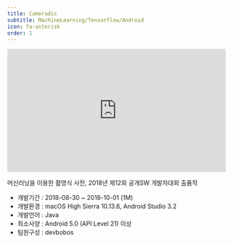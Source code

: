```yaml
---
title: Cameradic
subtitle: MachineLearning/Tensorflow/Android
icon: fa-asterisk
order: 1
---
```

<style>
#main {
  > section {
    text-align: left;
  }
}

.youtubeWrap {
  position: relative;
  width: 100%;
  padding-bottom: 56.25%;
}
.youtubeWrap iframe {
  position: absolute;
  width: 100%;
  height: 100%;
}
</style>

<div class="youtubeWrap"><iframe width="560" height="315" src="https://www.youtube.com/embed/eSzmsdFhwlE" frameborder="0" allow="autoplay; encrypted-media" allowfullscreen></iframe></div>

머신러닝을 이용한 촬영식 사전, 2018년 제12회 공개SW 개발자대회 출품작

- 개발기간 : 2018-08-30 ~ 2018-10-01 (1M)
- 개발환경 : macOS High Sierra 10.13.6, Android Studio 3.2
- 개발언어 : Java
- 최소사양 : Android 5.0 (API Level 21) 이상
- 팀원구성 : devbobos
